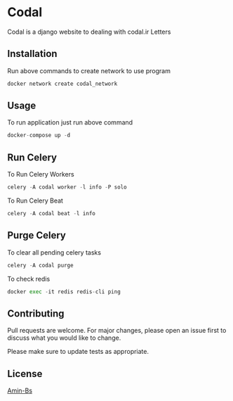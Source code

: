# Codal

Codal is a django website to dealing with codal.ir Letters

## Installation

Run above commands to create network to use program

```bash
docker network create codal_network
```

## Usage
To run application just run above command
```python
docker-compose up -d
```

## Run Celery
To Run Celery Workers
```python
celery -A codal worker -l info -P solo
```
To Run Celery Beat
```python
celery -A codal beat -l info
```

## Purge Celery
To clear all pending celery tasks
```python
celery -A codal purge
```

To check redis
```python
docker exec -it redis redis-cli ping
```

## Contributing
Pull requests are welcome. For major changes, please open an issue first to discuss what you would like to change.

Please make sure to update tests as appropriate.

## License
[Amin-Bs](https://choosealicense.com/licenses/mit/)